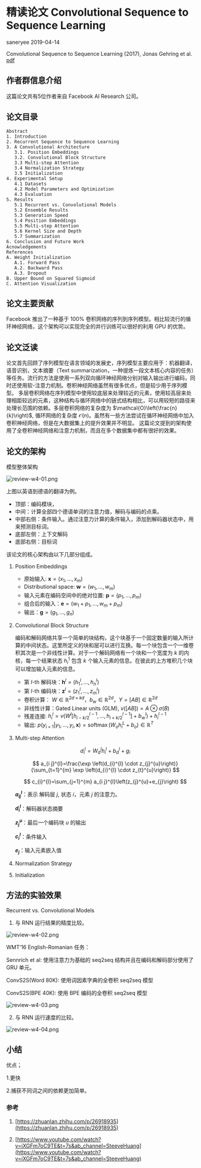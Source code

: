 # 精读论文 Convolutional Sequence to Sequence Learning

saneryee 2019-04-14

Convolutional Sequence to Sequence Learning (2017), Jonas Gehring et al. [pdf](https://arxiv.org/pdf/1705.03122.pdf)


## 作者群信息介绍

这篇论文共有5位作者来自 Facebook AI Research 公司。

## 论文目录

    Abstract
    1. Introduction
    2. Recurrent Sequence to Sequence Learning
    3. A Convolutional Architecture
       3.1. Position Embeddings
       3.2. Convolutional Block Structure
       3.3 Multi-step Attention
       3.4 Normalization Strategy
       3.5 Initialization
    4. Experimental Setup
       4.1 Datasets
       4.2 Model Parameters and Optimization
       4.3 Evaluation
    5. Results
       5.1 Recurrent vs. Convolutional Models
       5.2 Ensemble Results
       5.3 Generation Speed
       5.4 Position Embeddings
       5.5 Multi-step Attention
       5.6 Kernel Size and Depth
       5.7 Summarization
    6. Conclusion and Future Work
    Acnowledgements
    References
    A. Weight Initialization
       A.1. Forward Pass
       A.2. Backward Pass
       A.3. Dropout
    B. Upper Bound on Squared Sigmoid
    C. Attention Visualization

## 论文主要贡献

Facebook 推出了一种基于 100% 卷积网络的序列到序列模型。相比较流行的循环神经网络，这个架构可以实现完全的并行训练可以很好的利用 GPU 的优势。

## 论文泛读

论文首先回顾了序列模型在语言领域的发展史，序列模型主要应用于：机器翻译，语音识别，文本摘要（Text summarization，一种提炼一段文本核心内容的任务）等任务。流行的方法是使用一系列双向循环神经网络分别对输入输出进行编码，同时还使用软-注意力机制。卷积神经网络虽然有很多优点，但是较少用于序列模型。
多层卷积网络在序列模型中使用较底层来处理较近的元素，使用较高层来处理相距较远的元素，这种结构与循环网络中的链式结构相比，可以用较短的路径来处理长范围的依赖。多层卷积网络的复杂度为 $\mathcal{O}\left(\frac{n}{k}\right)$, 循环网络的复杂度 $\mathcal{O}(n)$。虽然有一些方法尝试在循环神经网络中加入卷积神经网络，但是在大数据集上的提升效果并不明显。
这篇论文提到的架构使用了全卷积神经网络和注意力机制，而且在多个数据集中都有很好的效果。

## 论文的架构

模型整体架构

![review-w4-01.png](data/review-w4-01.png)

上图以英语到德语的翻译为例。

- 顶部：编码模块，
- 中间：计算全部四个德语单词的注意力值，解码与编码的点乘。
- 中部右侧：条件输入。通过注意力计算的条件输入，添加到解码器状态中，用来预测目标词。
- 底部左侧：上下文解码
- 底部右侧：目标词

该论文的核心架构由以下几部分组成。

1. Position Embeddings

   - 原始输入: $\mathbf{x}=\left(x_{1}, \dots, x_{m}\right)$
   - Distributional space: $\mathbf{w}=\left(w_{1}, \dots, w_{m}\right)$
   - 输入元素在编码空间中的绝对位置: $\mathbf{p}=\left(p_{1}, \dots, p_{m}\right)$
   - 组合后的输入：$\mathbf{e}=\left(w_{1}+p_{1}, \ldots, w_{m}+p_{m}\right)$
   - 输出：$\mathbf{g}=\left(g_{1}, \dots, g_{n}\right)$

2. Convolutional Block Structure

   编码和解码网络共享一个简单的块结构，这个块基于一个固定数量的输入所计算的中间状态。这里所定义的块和层可以进行互换。每一个块包含一个一维卷积其次是一个非线性计算。对于一个解码网络有一个块和一个宽度为 $k$ 的内核，每一个结果状态 $h_{i}^{1}$ 包含 $k$ 个输入元素的信息。在彼此的上方堆积几个块可以增加输入元素的信息。

   - 第 $l$-th 解码块：$\mathbf{h}^{l}=\left(h_{1}^{l}, \ldots, h_{n}^{l}\right)$
   - 第 $l$-th 编码块：$\mathbf{z}^{l}=\left(z_{1}^{l}, \ldots, z_{m}^{l}\right)$
   - 卷积计算： $W \in \mathbb{R}^{2 d \times k d}$，$b_{w} \in \mathbb{R}^{2 d}$，$Y=[A B] \in \mathbb{R}^{2 d}$
   - 非线性计算：Gated Linear units (GLM), $v([A B])=A \otimes \sigma(B)$
   - 残差连接: $h_{i}^{l}=v\left(W^{l}\left[h_{i-k / 2}^{l-1}, \ldots, h_{i+k / 2}^{l-1}\right]+b_{w}^{l}\right)+h_{i}^{l-1}$
   - 输出: $p\left(y_{i+1} | y_{1}, \dots, y_{i}, \mathbf{x}\right)=\operatorname{softmax}\left(W_{o} h_{i}^{L}+b_{o}\right) \in \mathbb{R}^{T}$

3. Multi-step Attention

   $$
   d_{i}^{l}=W_{d}^{l} h_{i}^{l}+b_{d}^{l}+g_{i}
   $$

   $$
   a_{i j}^{l}=\frac{\exp \left(d_{i}^{l} \cdot z_{j}^{u}\right)}{\sum_{t=1}^{m} \exp \left(d_{i}^{l} \cdot z_{t}^{u}\right)}
   $$

   $$
   c_{i}^{l}=\sum_{j=1}^{m} a_{i j}^{l}\left(z_{j}^{u}+e_{j}\right)
   $$

   **$a_{i j}^{l}$**：表示 解码层 $j$, 状态 $i$，元素 $j$ 的注意力。
   
   **$d_{i}^{l}$**：解码器状态摘要

   **$z_{j}^{u}$**：最后一个编码块 $u$ 的输出

   **$c_{i}^{l}$**：条件输入

   **$e_{j}$**：输入元素嵌入值
   

4. Normalization Strategy

5. Initialization

## 方法的实验效果

Recurrent vs. Convolutional Models


1. 与 RNN 运行结果的精度比较。

![review-w4-02.png](data/review-w4-02.png)

WMT‘16 English-Romanian 任务：

Sennrich et al: 使用注意力为基础的 seq2seq 结构并且在编码和解码部分使用了 GRU 单元。

ConvS2S(Word 80K): 使用词因素字典的全卷积 seq2seq 模型

ConvS2S(BPE 40K): 使用 BPE 编码的全卷积 seq2seq 模型


![review-w4-03.png](data/review-w4-03.png)


2. 与 RNN 运行速度的比较。

![review-w4-04.png](data/review-w4-04.png)

## 小结

优点；

1.更快

2.捕获不同词之间的依赖更加简单。 

### 参考

1. [https://zhuanlan.zhihu.com/p/26918935](https://zhuanlan.zhihu.com/p/26918935)

2. [https://www.youtube.com/watch?v=iXGFm7oC9TE&t=7s&ab_channel=SteeveHuang](https://www.youtube.com/watch?v=iXGFm7oC9TE&t=7s&ab_channel=SteeveHuang)